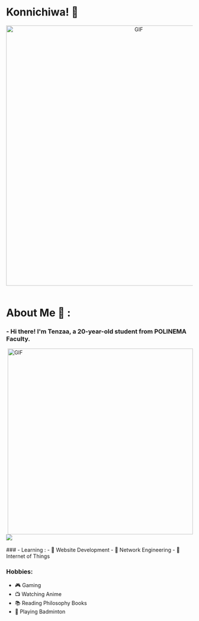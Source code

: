 # Konnichiwa! 👋

<div align="center">
<img hight="300" width="700" alt="GIF" align="center" src="https://github.com/Xx-Ashutosh-xX/Xx-Ashutosh-xX/blob/master/assets/208593.gif">
</div>

</br>

# About Me 💬 :

### - Hi there! I'm Tenzaa, a 20-year-old student from POLINEMA Faculty.

<img hight="400" width="500" alt="GIF" align="right" src="https://github.com/Xx-Ashutosh-xX/Xx-Ashutosh-xX/blob/master/assets/1936.gif">
</br>
</br>
<img src="https://github.com/saadeghi/saadeghi/blob/master/dino.gif">
</br>
</br>
### - Learning :
- 🌟 Website Development
- 🌟 Network Engineering
- 🌟 Internet of Things

### Hobbies: 
- 🎮 Gaming
- 📺 Watching Anime
- 📚 Reading Philosophy Books
- 🏸 Playing Badminton

</br>
